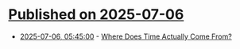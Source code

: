 # [Published on 2025-07-06](index.md)

* [2025-07-06, 05:45:00](https://soylentnews.org/article.pl?sid=25/07/04/2251218&from=rss) - [Where Does Time Actually Come From?](https://soylentnews.org/article.pl?sid=25/07/04/2251218&from=rss)
